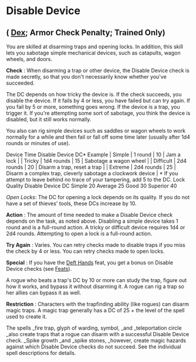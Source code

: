 # Disable Device

## ( [Dex](../gettingStarted.html#_dexterity); Armor Check Penalty; Trained Only)

You are skilled at disarming traps and opening locks. In addition, this skill lets you sabotage simple mechanical devices, such as catapults, wagon wheels, and doors.

**Check** : When disarming a trap or other device, the Disable Device check is made secretly, so that you don't necessarily know whether you've succeeded.

The DC depends on how tricky the device is. If the check succeeds, you disable the device. If it fails by 4 or less, you have failed but can try again. If you fail by 5 or more, something goes wrong. If the device is a trap, you trigger it. If you're attempting some sort of sabotage, you think the device is disabled, but it still works normally.

You also can rig simple devices such as saddles or wagon wheels to work normally for a while and then fail or fall off some time later (usually after 1d4 rounds or minutes of use).

<thead><tr>
<th>Device</th>
<th>Time</th>
<th>Disable Device DC*</th>
<th>Example</th>
</tr></thead>| Simple | 1 round | 10 | Jam a lock |
| Tricky | 1d4 rounds | 15 | Sabotage a wagon wheel |
| Difficult | 2d4 rounds | 20 | Disarm a trap, reset a trap |
| Extreme | 2d4 rounds | 25 | Disarm a complex trap, cleverly sabotage a clockwork device |
<tfoot><tr><td colspan="4">* If you attempt to leave behind no trace of your tampering, add 5 to the DC.</td></tr></tfoot>
  
  

<thead><tr>
<th>Lock Quality</th>
<th>Disable Device DC</th>
</tr></thead><tbody>
<tr class="odd">
<td>Simple</td>
<td>20</td>
</tr>
<tr class="even">
<td>Average</td>
<td>25</td>
</tr>
<tr class="odd">
<td>Good</td>
<td>30</td>
</tr>
<tr class="even">
<td>Superior</td>
<td>40</td>
</tr>
</tbody>

_Open Locks_: The DC for opening a lock depends on its quality. If you do not have a set of thieves' tools, these DCs increase by 10.

**Action** : The amount of time needed to make a Disable Device check depends on the task, as noted above. Disabling a simple device takes 1 round and is a full-round action. A tricky or difficult device requires 1d4 or 2d4 rounds. Attempting to open a lock is a full-round action.

**Try Again** : Varies. You can retry checks made to disable traps if you miss the check by 4 or less. You can retry checks made to open locks.

**Special** : If you have the [Deft Hands](../feats.html#_deft-hands) feat, you get a bonus on Disable Device checks (see [Feats](../feats.html)).

A rogue who beats a trap's DC by 10 or more can study the trap, figure out how it works, and bypass it without disarming it. A rogue can rig a trap so her allies can bypass it as well.

**Restriction** : Characters with the trapfinding ability (like rogues) can disarm magic traps. A magic trap generally has a DC of 25 + the level of the spell used to create it.

The spells _fire trap, glyph of warding, symbol, _and _teleportation circle _also create traps that a rogue can disarm with a successful Disable Device check. _Spike growth _and _spike stones, _however, create magic hazards against which Disable Device checks do not succeed. See the individual spell descriptions for details.

